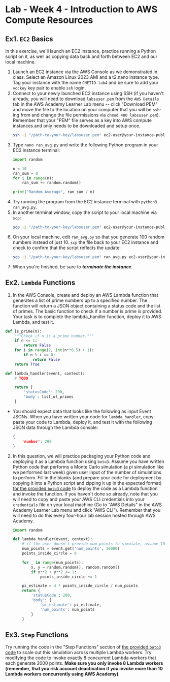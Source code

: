 # Lab - Week 4 - Introduction to AWS Compute Resources

## Ex1. `EC2` Basics

In this exercise, we'll launch an EC2 instance, practice running a Python script on it, as well as copying data back and forth between EC2 and our local machine.

1. Launch an EC2 instance via the AWS Console as we demonstrated in class. Select an Amazon Linux 2023 AMI and a t2.nano instance type. Tag your instance with the name `CNETID-lab4` and be sure to add your `vockey` key pair to enable `ssh` login.
2. Connect to your newly launched EC2 instance using SSH (if you haven't already, you will need to download `labsuser.pem` from the `AWS Details` tab in the AWS Academy Learner Lab menu -- click "Download PEM" and move the file to the location on your computer that you will be `ssh`-ing from and change the file permissions via `chmod 400 labsuser.pem`). Remember that your "PEM" file serves as a key into AWS compute instances and only needs to be downloaded and setup once.
    ```bash 
    ssh -i "/path-to-your-key/labsuser.pem" ec2-user@your-instance-public-ip
    ```
3. Type `nano ran_avg.py` and write the following Python program in your EC2 instance terminal:
    ```python
    import random

    n = 10
    ran_sum = 0
    for i in range(n):
        ran_sum += random.random()

    print("Random Average", ran_sum / n)
    ```
4. Try running the program from the EC2 instance terminal with `python3 ran_avg.py`.
5. In another terminal window, copy the script to your local machine via `scp`:
    ```bash
    scp -i "/path-to-your-key/labsuser.pem" ec2-user@your-instance-public-ip:ran_avg.py .
    ```
5. On your local machine, edit `ran_avg.py` so that you generate 100 random numbers instead of just 10. `scp` the file back to your EC2 instance and check to confirm that the script reflects the update:
    ```bash
    scp -i "/path-to-your-key/labsuser.pem" ran_avg.py ec2-user@your-instance-public-ip:.
    ```
6. When you're finished, be sure to ***terminate the instance***.

## Ex2. `Lambda` Functions

1. In the AWS Console, create and deploy an AWS Lambda function that generates a list of prime numbers up to a specified number. The function will return a JSON object containing a status code and the list of primes. The basic function to check if a number is prime is provided. Your task is to complete the lambda_handler function, deploy it to AWS Lambda, and test it.

```python
def is_prime(n):
    """Check if n is a prime number."""
    if n <= 1:
        return False
    for i in range(2, int(n**0.5) + 1):
        if n % i == 0:
            return False
    return True

def lambda_handler(event, context):
    # TODO

    return {
        'statusCode': 200,
        'body': list_of_primes
    }
```
- You should expect data that looks like the following as input Event JSONs. When you have written your code for `lambda_handler`, copy-paste your code to Lambda, deploy it, and test it with the following JSON data through the Lambda console:
    ```json
    {
        'number': 200
    }
    ```
2. In this question, we will practice packaging your Python code and deploying it as a Lambda function using `boto3`. Assume you have written Python code that performs a Monte Carlo simulation (a pi simulation like we performed last week) given user input of the number of simulations to perform. Fill in the blanks (and prepare your code for deployment by copying it into a Python script and zipping it up in the expected format) [for the provided `boto3` code](lab4_lambda_step.ipynb) to deploy the code as a Lambda function and invoke the function. If you haven't done so already, note that you will need to copy and paste your AWS CLI credentials into your `credentials` file on your local machine (Go to "AWS Details" in the AWS Academy Learner Lab menu and click "AWS CLI"). Remember that you will need to do this every four-hour lab session hosted through AWS Academy.
    ```python
    import random

    def lambda_handler(event, context):
        # if the user doesn't provide num_points to simulate, assume 10k
        num_points = event.get('num_points', 10000)
        points_inside_circle = 0

        for _ in range(num_points):
            x, y = random.random(), random.random()
            if x**2 + y**2 <= 1:
                points_inside_circle += 1

        pi_estimate = 4 * points_inside_circle / num_points
        return {
            'statusCode': 200,
            'body': {
                'pi_estimate': pi_estimate,
                'num_points': num_points
            }
        }
    ```

## Ex3. `Step` Functions

Try running the code in the "Step Functions" section of [the provided `boto3` code](lab4_lambda_step.ipynb) to scale out this simulation across multiple Lambda workers. Try modifying the code to invoke exactly 8 concurrent Lambda workers that each generate 2000 points. **Make sure you only invoke 8 Lambda workers (remember, that you risk account deactivation if you invoke more than 10 Lambda workers concurrently using AWS Academy)**.